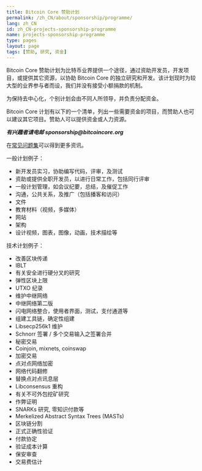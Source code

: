 ```yaml
---
title: Bitcoin Core 赞助计划
permalink: /zh_CN/about/sponsorship/programme/
lang: zh_CN
id: zh_CN-projects-sponsorship-programme
name: projects-sponsorship-programme
type: pages
layout: page
tags: [赞助, 研究, 资金]
---
```

Bitcoin Core 赞助计划为比特币业界提供一个途径，通过资助开发员，开发项目，或提供其它资源，以协助 Bitcoin Core 的独立研究和开发。该计划现时为较大型的业界参与者而设，我们并没有接受小额捐款的机制。

为保持去中心化，个别计划会由不同人所领导，并负责分配资金。

Bitcoin Core 计划有以下的一个清单，列出一些需要资金的项目，而赞助人也可以建议其它项目。赞助人可以提供资金或人力资源。

_**有兴趣者请电邮 sponsorship<span style="display:none"></span>@bitcoincore.org**_

在[常见问题集](/zh_CN/about/sponsorship/faq/)可以得到更多资讯。

一般计划例子：

- 新开发员实习，协助编写代码，评审，及测试
- 资助或提供全职开发员，以进行日常工作，包括同行评审
- 一般计划管理，如会议纪要，总结，及催促工作
- 沟通，公共关系，及推广（包括播客和访问）
- 文件
- 教育材料（视频，多媒体）
- 网站
- 架构
- 设计视频，图表，图像，动画，技术描绘等

技术计划例子：

- 改善区块传递
- IBLT
- 有关安全进行硬分叉的研究
- 弹性区块上限
- UTXO 纪录
- 维护中继网络
- 中继网络第二版
- 闪电网络整合，使用者界面，测试，支付通道等
- 组建工具链，确定性组建
- Libsecp256k1 维护
- Schnorr 签署 / 多个交易输入之签署合并
- 秘密交易
- Coinjoin, mixnets, coinswap
- 加密交易
- 点对点网络加密
- 网络代码翻修
- 替换点对点讯息层
- Libconsensus 重构
- 有关不可外包挖矿研究
- 作弊证明
- SNARKs 研究, 零知识付款等
- Merkelized Abstract Syntax Trees (MASTs)
- 区块链分割
- 正式正确性验证
- 付款协定
- 验证成本计算
- 保安审查
- 交易费估计